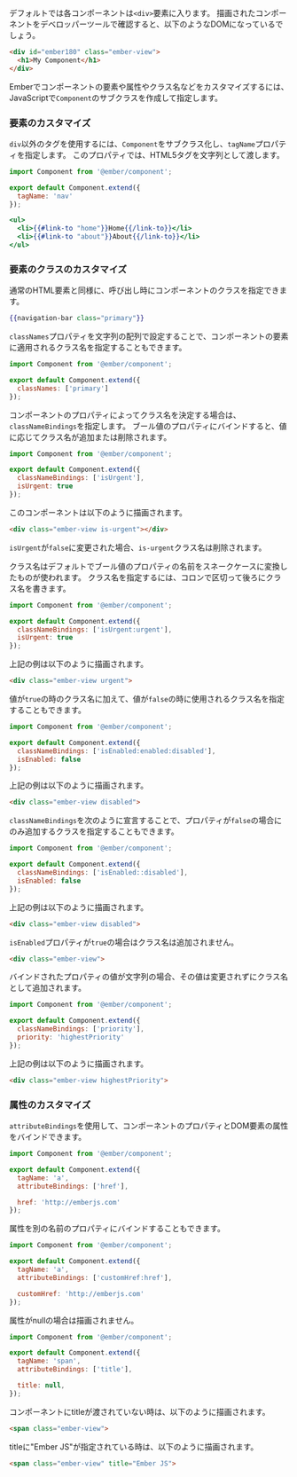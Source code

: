 <!--
By default, each component is backed by a `<div>` element. If you were
to look at a rendered component in your developer tools, you would see
a DOM representation that looked something like:
-->

デフォルトでは各コンポーネントは`<div>`要素に入ります。
描画されたコンポーネントをデベロッパーツールで確認すると、以下のようなDOMになっているでしょう。

```html
<div id="ember180" class="ember-view">
  <h1>My Component</h1>
</div>
```

<!--
You can customize what type of element Ember generates for your
component, including its attributes and class names, by creating a
subclass of `Component` in your JavaScript.
-->

Emberでコンポーネントの要素や属性やクラス名などをカスタマイズするには、JavaScriptで`Component`のサブクラスを作成して指定します。

<!--
### Customizing the Element
-->

### 要素のカスタマイズ

<!--
To use a tag other than `div`, subclass `Component` and assign it
a `tagName` property. This property can be any valid HTML5 tag name as a
string.
-->

`div`以外のタグを使用するには、`Component`をサブクラス化し、`tagName`プロパティを指定します。
このプロパティでは、HTML5タグを文字列として渡します。

```app/components/navigation-bar.js
import Component from '@ember/component';

export default Component.extend({
  tagName: 'nav'
});
```

```app/templates/components/navigation-bar.hbs
<ul>
  <li>{{#link-to "home"}}Home{{/link-to}}</li>
  <li>{{#link-to "about"}}About{{/link-to}}</li>
</ul>
```

<!--
### Customizing the Element's Class
-->

### 要素のクラスのカスタマイズ

<!--
You can specify the class of a component's element at invocation time the same
way you would for a regular HTML element:
-->

通常のHTML要素と同様に、呼び出し時にコンポーネントのクラスを指定できます。

```hbs
{{navigation-bar class="primary"}}
```

<!--
You can also specify which class names are applied to the component's
element by setting its `classNames` property to an array of strings:
-->

`classNames`プロパティを文字列の配列で設定することで、コンポーネントの要素に適用されるクラス名を指定することもできます。

```app/components/navigation-bar.js
import Component from '@ember/component';

export default Component.extend({
  classNames: ['primary']
});
```

<!--
If you want class names to be determined by properties of the component,
you can use class name bindings. If you bind to a Boolean property, the
class name will be added or removed depending on the value:
-->

コンポーネントのプロパティによってクラス名を決定する場合は、`classNameBindings`を指定します。
ブール値のプロパティにバインドすると、値に応じてクラス名が追加または削除されます。

```app/components/todo-item.js
import Component from '@ember/component';

export default Component.extend({
  classNameBindings: ['isUrgent'],
  isUrgent: true
});
```

<!--
This component would render the following:
-->

このコンポーネントは以下のように描画されます。

```html
<div class="ember-view is-urgent"></div>
```

<!--
If `isUrgent` is changed to `false`, then the `is-urgent` class name will be removed.
-->

`isUrgent`が`false`に変更された場合、`is-urgent`クラス名は削除されます。

<!--
By default, the name of the Boolean property is dasherized. You can customize the class name
applied by delimiting it with a colon:
-->

クラス名はデフォルトでブール値のプロパティの名前をスネークケースに変換したものが使われます。
クラス名を指定するには、コロンで区切って後ろにクラス名を書きます。

```app/components/todo-item.js
import Component from '@ember/component';

export default Component.extend({
  classNameBindings: ['isUrgent:urgent'],
  isUrgent: true
});
```

<!--
This would render this HTML:
-->

上記の例は以下のように描画されます。

```html
<div class="ember-view urgent">
```

<!--
Besides the custom class name for the value being `true`, you can also specify a class name which is used when the value is `false`:
-->

値が`true`の時のクラス名に加えて、値が`false`の時に使用されるクラス名を指定することもできます。

```app/components/todo-item.js
import Component from '@ember/component';

export default Component.extend({
  classNameBindings: ['isEnabled:enabled:disabled'],
  isEnabled: false
});
```

<!--
This would render this HTML:
-->

上記の例は以下のように描画されます。

```html
<div class="ember-view disabled">
```

<!--
You can also specify a class which should only be added when the property is
`false` by declaring `classNameBindings` like this:
-->

`classNameBindings`を次のように宣言することで、プロパティが`false`の場合にのみ追加するクラスを指定することもできます。

```app/components/todo-item.js
import Component from '@ember/component';

export default Component.extend({
  classNameBindings: ['isEnabled::disabled'],
  isEnabled: false
});
```

<!--
This would render this HTML:
-->

上記の例は以下のように描画されます。

```html
<div class="ember-view disabled">
```

<!--
If the `isEnabled` property is set to `true`, no class name is added:
-->

`isEnabled`プロパティが`true`の場合はクラス名は追加されません。

```html
<div class="ember-view">
```

<!--
If the bound property's value is a string, that value will be added as a class name without
modification:
-->

バインドされたプロパティの値が文字列の場合、その値は変更されずにクラス名として追加されます。

```app/components/todo-item.js
import Component from '@ember/component';

export default Component.extend({
  classNameBindings: ['priority'],
  priority: 'highestPriority'
});
```

<!--
This would render this HTML:
-->

上記の例は以下のように描画されます。

```html
<div class="ember-view highestPriority">
```

<!--
### Customizing Attributes
-->

### 属性のカスタマイズ

<!--
You can bind attributes to the DOM element that represents a component
by using `attributeBindings`:
-->

`attributeBindings`を使用して、コンポーネントのプロパティとDOM要素の属性をバインドできます。

```app/components/link-item.js
import Component from '@ember/component';

export default Component.extend({
  tagName: 'a',
  attributeBindings: ['href'],

  href: 'http://emberjs.com'
});
```

<!--
You can also bind these attributes to differently named properties:
-->

属性を別の名前のプロパティにバインドすることもできます。

```app/components/link-item.js
import Component from '@ember/component';

export default Component.extend({
  tagName: 'a',
  attributeBindings: ['customHref:href'],

  customHref: 'http://emberjs.com'
});
```

<!--
If the attribute is null, it won't be rendered:
-->

属性がnullの場合は描画されません。

```app/components/link-item.js
import Component from '@ember/component';

export default Component.extend({
  tagName: 'span',
  attributeBindings: ['title'],

  title: null,
});
```

<!--
This would render this HTML when no title is passed to the component:
-->

コンポーネントにtitleが渡されていない時は、以下のように描画されます。

```html
<span class="ember-view">
```

<!--
...and this HTML when a title of "Ember JS" is passed to the component:
-->

titleに"Ember JS"が指定されている時は、以下のように描画されます。

```html
<span class="ember-view" title="Ember JS">
```
